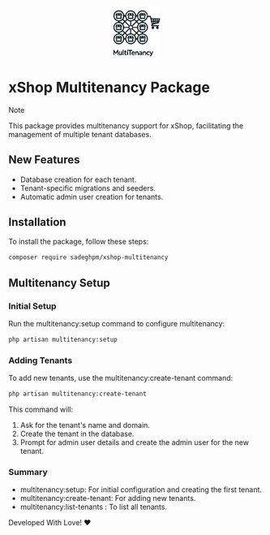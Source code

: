 <div align="center">
    <img width="96" src="resource/logo.png" alt="multitenancy support for xShop">
</div>

# xShop Multitenancy Package

> [!NOTE]
> This package provides multitenancy support for xShop, facilitating the management of multiple tenant databases.

## New Features

- Database creation for each tenant.
- Tenant-specific migrations and seeders.
- Automatic admin user creation for tenants.

## Installation

To install the package, follow these steps:

```bash
composer require sadeghpm/xshop-multitenancy
```
## Multitenancy Setup

### Initial Setup

Run the multitenancy:setup command to configure multitenancy:
```bash
php artisan multitenancy:setup
```
### Adding Tenants

To add new tenants, use the multitenancy:create-tenant command:
```bash
php artisan multitenancy:create-tenant
```
This command will:
1. Ask for the tenant's name and domain.
2. Create the tenant in the database.
3. Prompt for admin user details and create the admin user for the new tenant.

### Summary

- multitenancy:setup: For initial configuration and creating the first tenant.
- multitenancy:create-tenant: For adding new tenants.
- multitenancy:list-tenants : To list all tenants.

<p> 
    Developed With Love! ❤️
</p>
